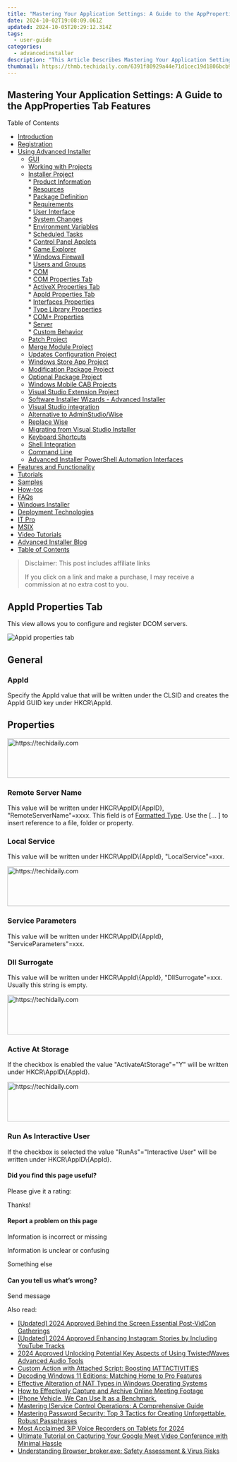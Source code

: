 ```yaml
---
title: "Mastering Your Application Settings: A Guide to the AppProperties Tab Features"
date: 2024-10-02T19:08:09.061Z
updated: 2024-10-05T20:29:12.314Z
tags:
  - user-guide
categories:
  - advancedinstaller
description: "This Article Describes Mastering Your Application Settings: A Guide to the AppProperties Tab Features"
thumbnail: https://thmb.techidaily.com/6391f80929a44e71d1cec19d1806bcb918554d022df1dd84ca222ff30839f7f0.jpg
---
```


## Mastering Your Application Settings: A Guide to the AppProperties Tab Features

Table of Contents

* [Introduction](https://tools.techidaily.com/advancedinstaller/products/)
* [Registration](https://tools.techidaily.com/advancedinstaller/products/)
* [Using Advanced Installer](https://tools.techidaily.com/advancedinstaller/products/)  
   * [GUI](https://tools.techidaily.com/advancedinstaller/products/)  
   * [Working with Projects](https://tools.techidaily.com/advancedinstaller/products/)  
   * [Installer Project](https://tools.techidaily.com/advancedinstaller/products/)  
         * [Product Information](https://tools.techidaily.com/advancedinstaller/products/)  
         * [Resources](https://tools.techidaily.com/advancedinstaller/products/)  
         * [Package Definition](https://tools.techidaily.com/advancedinstaller/products/)  
         * [Requirements](https://tools.techidaily.com/advancedinstaller/products/)  
         * [User Interface](https://tools.techidaily.com/advancedinstaller/products/)  
         * [System Changes](https://tools.techidaily.com/advancedinstaller/products/)  
                  * [Environment Variables](https://tools.techidaily.com/advancedinstaller/products/)  
                  * [Scheduled Tasks](https://tools.techidaily.com/advancedinstaller/products/)  
                  * [Control Panel Applets](https://tools.techidaily.com/advancedinstaller/products/)  
                  * [Game Explorer](https://tools.techidaily.com/advancedinstaller/products/)  
                  * [Windows Firewall](https://tools.techidaily.com/advancedinstaller/products/)  
                  * [Users and Groups](https://tools.techidaily.com/advancedinstaller/products/)  
                  * [COM](https://tools.techidaily.com/advancedinstaller/products/)  
                              * [COM Properties Tab](https://tools.techidaily.com/advancedinstaller/products/)  
                              * [ActiveX Properties Tab](https://tools.techidaily.com/advancedinstaller/products/)  
                              * [AppId Properties Tab](https://tools.techidaily.com/advancedinstaller/products/)  
                              * [Interfaces Properties](https://tools.techidaily.com/advancedinstaller/products/)  
                              * [Type Library Properties](https://tools.techidaily.com/advancedinstaller/products/)  
                              * [COM+ Properties](https://tools.techidaily.com/advancedinstaller/products/)  
         * [Server](https://tools.techidaily.com/advancedinstaller/products/)  
         * [Custom Behavior](https://tools.techidaily.com/advancedinstaller/products/)  
   * [Patch Project](https://tools.techidaily.com/advancedinstaller/products/)  
   * [Merge Module Project](https://tools.techidaily.com/advancedinstaller/products/)  
   * [Updates Configuration Project](https://tools.techidaily.com/advancedinstaller/products/)  
   * [Windows Store App Project](https://tools.techidaily.com/advancedinstaller/products/)  
   * [Modification Package Project](https://tools.techidaily.com/advancedinstaller/products/)  
   * [Optional Package Project](https://tools.techidaily.com/advancedinstaller/products/)  
   * [Windows Mobile CAB Projects](https://tools.techidaily.com/advancedinstaller/products/)  
   * [Visual Studio Extension Project](https://tools.techidaily.com/advancedinstaller/products/)  
   * [Software Installer Wizards - Advanced Installer](https://tools.techidaily.com/advancedinstaller/products/)  
   * [Visual Studio integration](https://tools.techidaily.com/advancedinstaller/products/)  
   * [Alternative to AdminStudio/Wise](https://tools.techidaily.com/advancedinstaller/products/)  
   * [Replace Wise](https://tools.techidaily.com/advancedinstaller/products/)  
   * [Migrating from Visual Studio Installer](https://tools.techidaily.com/advancedinstaller/products/)  
   * [Keyboard Shortcuts](https://tools.techidaily.com/advancedinstaller/products/)  
   * [Shell Integration](https://tools.techidaily.com/advancedinstaller/products/)  
   * [Command Line](https://tools.techidaily.com/advancedinstaller/products/)  
   * [Advanced Installer PowerShell Automation Interfaces](https://tools.techidaily.com/advancedinstaller/products/)
* [Features and Functionality](https://tools.techidaily.com/advancedinstaller/products/)
* [Tutorials](https://tools.techidaily.com/advancedinstaller/products/)
* [Samples](https://tools.techidaily.com/advancedinstaller/products/)
* [How-tos](https://tools.techidaily.com/advancedinstaller/products/)
* [FAQs](https://tools.techidaily.com/advancedinstaller/products/)
* [Windows Installer](https://tools.techidaily.com/advancedinstaller/products/)
* [Deployment Technologies](https://tools.techidaily.com/advancedinstaller/products/)
* [IT Pro](https://tools.techidaily.com/advancedinstaller/products/)
* [MSIX](https://tools.techidaily.com/advancedinstaller/products/)
* [Video Tutorials](https://tools.techidaily.com/advancedinstaller/products/)
* [Advanced Installer Blog](https://tools.techidaily.com/advancedinstaller/products/)
* [Table of Contents](https://tools.techidaily.com/advancedinstaller/products/)

>  Disclaimer: This post includes affiliate links
>
>  If you click on a link and make a purchase, I may receive a commission at no extra cost to you.
>

## AppId Properties Tab

This view allows you to configure and register DCOM servers.

![Appid properties tab](https://cdn.advancedinstaller.com/img/ui/appid-properties-tab.png "Appid properties tab")  

## General

### AppId

Specify the AppId value that will be written under the CLSID and creates the AppId GUID key under HKCR\\AppId.

## Properties

<!-- affiliate ads begin -->
<a href="https://appsumo.8odi.net/c/5597632/2094421/7443" target="_top" id="2094421">
  <img src="//a.impactradius-go.com/display-ad/7443-2094421" border="0" alt="https://techidaily.com" width="728" height="90"/>
</a>
<img height="0" width="0" src="https://appsumo.8odi.net/i/5597632/2094421/7443" style="position:absolute;visibility:hidden;" border="0" />
<!-- affiliate ads end -->

### Remote Server Name

This value will be written under HKCR\\AppID\\{AppID}, "RemoteServerName"=xxxx. This field is of [Formatted Type](https://tools.techidaily.com/advancedinstaller/products/). Use the \[... \] to insert reference to a file, folder or property.

### Local Service

This value will be written under HKCR\\AppID\\{AppId}, "LocalService"=xxx.

<!-- affiliate ads begin -->
<a href="https://appsumo.8odi.net/c/5597632/2105874/7443" target="_top" id="2105874">
  <img src="//a.impactradius-go.com/display-ad/7443-2105874" border="0" alt="https://techidaily.com" width="728" height="90"/>
</a>
<img height="0" width="0" src="https://appsumo.8odi.net/i/5597632/2105874/7443" style="position:absolute;visibility:hidden;" border="0" />
<!-- affiliate ads end -->

### Service Parameters

This value will be written under HKCR\\AppID\\{AppId}, "ServiceParameters"=xxx.

### Dll Surrogate

This value will be written under HKCR\\AppId\\{AppId}, "DllSurrogate"=xxx. Usually this string is empty.

<!-- affiliate ads begin -->
<a href="https://unicoeye.pxf.io/c/5597632/2148773/18498" target="_top" id="2148773">
  <img src="//a.impactradius-go.com/display-ad/18498-2148773" border="0" alt="https://techidaily.com" width="728" height="90"/>
</a>
<img height="0" width="0" src="https://unicoeye.pxf.io/i/5597632/2148773/18498" style="position:absolute;visibility:hidden;" border="0" />
<!-- affiliate ads end -->

### Active At Storage

 If the checkbox is enabled the value "ActivateAtStorage"="Y" will be written under HKCR\\AppID\\{AppId}.

<!-- affiliate ads begin -->
<a href="https://aligracehair.sjv.io/c/5597632/1938682/19272" target="_top" id="1938682">
  <img src="//a.impactradius-go.com/display-ad/19272-1938682" border="0" alt="https://techidaily.com" width="728" height="90"/>
</a>
<img height="0" width="0" src="https://aligracehair.sjv.io/i/5597632/1938682/19272" style="position:absolute;visibility:hidden;" border="0" />
<!-- affiliate ads end -->

### Run As Interactive User

If the checkbox is selected the value "RunAs"="Interactive User" will be written under HKCR\\AppID\\{AppId}.

#### Did you find this page useful?

Please give it a rating:

 Thanks!

#### Report a problem on this page

Information is incorrect or missing

Information is unclear or confusing

Something else

#### Can you tell us what’s wrong?

Send message

<ins class="adsbygoogle"
     style="display:block"
     data-ad-format="autorelaxed"
     data-ad-client="ca-pub-7571918770474297"
     data-ad-slot="1223367746"></ins>

<ins class="adsbygoogle"
     style="display:block"
     data-ad-client="ca-pub-7571918770474297"
     data-ad-slot="8358498916"
     data-ad-format="auto"
     data-full-width-responsive="true"></ins>

<span class="atpl-alsoreadstyle">Also read:</span>
<div><ul>
<li><a href="https://facebook-record-videos.techidaily.com/updated-2024-approved-behind-the-screen-essential-post-vidcon-gatherings/"><u>[Updated] 2024 Approved Behind the Screen Essential Post-VidCon Gatherings</u></a></li>
<li><a href="https://instagram-videos.techidaily.com/updated-2024-approved-enhancing-instagram-stories-by-including-youtube-tracks/"><u>[Updated] 2024 Approved Enhancing Instagram Stories by Including YouTube Tracks</u></a></li>
<li><a href="https://sound-optimizing.techidaily.com/2024-approved-unlocking-potential-key-aspects-of-using-twistedwaves-advanced-audio-tools/"><u>2024 Approved Unlocking Potential Key Aspects of Using TwistedWaves Advanced Audio Tools</u></a></li>
<li><a href="https://fox-zaraz.techidaily.com/custom-action-with-attached-script-boosting-iattactivities/"><u>Custom Action with Attached Script: Boosting IATTACTIVITIES</u></a></li>
<li><a href="https://windows11.techidaily.com/decoding-windows-11-editions-matching-home-to-pro-features/"><u>Decoding Windows 11 Editions: Matching Home to Pro Features</u></a></li>
<li><a href="https://win11-tips.techidaily.com/effective-alteration-of-nat-types-in-windows-operating-systems/"><u>Effective Alteration of NAT Types in Windows Operating Systems</u></a></li>
<li><a href="https://fox-zaraz.techidaily.com/how-to-effectively-capture-and-archive-online-meeting-footage/"><u>How to Effectively Capture and Archive Online Meeting Footage</u></a></li>
<li><a href="https://tech-recovery.techidaily.com/1722899318022-iphone-vehicle-we-can-use-it-as-a-benchmark/"><u>IPhone Vehicle, We Can Use It as a Benchmark.</u></a></li>
<li><a href="https://fox-zaraz.techidaily.com/mastering-iservice-control-operations-a-comprehensive-guide/"><u>Mastering IService Control Operations: A Comprehensive Guide</u></a></li>
<li><a href="https://fox-zaraz.techidaily.com/mastering-password-security-top-3-tactics-for-creating-unforgettable-robust-passphrases/"><u>Mastering Password Security: Top 3 Tactics for Creating Unforgettable, Robust Passphrases</u></a></li>
<li><a href="https://screen-video-capture.techidaily.com/most-acclaimed-3ip-voice-recorders-on-tablets-for-2024/"><u>Most Acclaimed 3iP Voice Recorders on Tablets for 2024</u></a></li>
<li><a href="https://fox-zaraz.techidaily.com/ultimate-tutorial-on-capturing-your-google-meet-video-conference-with-minimal-hassle/"><u>Ultimate Tutorial on Capturing Your Google Meet Video Conference with Minimal Hassle</u></a></li>
<li><a href="https://fox-zaraz.techidaily.com/understanding-browserbrokerexe-safety-assessment-and-virus-risks/"><u>Understanding Browser_broker.exe: Safety Assessment & Virus Risks</u></a></li>
</ul></div>

